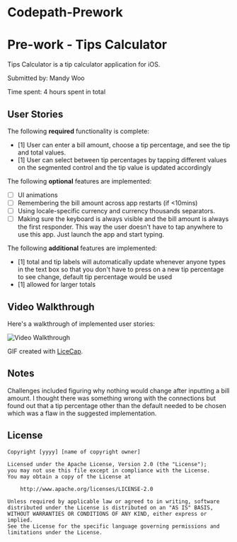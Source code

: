 # Codepath-Prework
# Pre-work - Tips Calculator

Tips Calculator is a tip calculator application for iOS.

Submitted by: Mandy Woo

Time spent: 4 hours spent in total

## User Stories

The following **required** functionality is complete:

* [1] User can enter a bill amount, choose a tip percentage, and see the tip and total values.
* [1] User can select between tip percentages by tapping different values on the segmented control and the tip value is updated accordingly

The following **optional** features are implemented:

* [ ] UI animations
* [ ] Remembering the bill amount across app restarts (if <10mins)
* [ ] Using locale-specific currency and currency thousands separators.
* [ ] Making sure the keyboard is always visible and the bill amount is always the first responder. This way the user doesn't have to tap anywhere to use this app. Just launch the app and start typing.

The following **additional** features are implemented:

- [1] total and tip labels will automatically update whenever anyone types in the text box so that you don't have to press on a new tip percentage to see change, default tip percentage would be used
- [1] allowed for larger totals

## Video Walkthrough

Here's a walkthrough of implemented user stories:

<img src='https://i.imgur.com/2qVM5uS.gifv' title='Video Walkthrough' width='' alt='Video Walkthrough' />

GIF created with [LiceCap](http://www.cockos.com/licecap/).

## Notes

Challenges included figuring why nothing would change after inputting a bill amount. I thought there was something wrong with the connections but found out that a tip percentage other than the default needed to be chosen which was a flaw in the suggested implementation. 

## License

    Copyright [yyyy] [name of copyright owner]

    Licensed under the Apache License, Version 2.0 (the "License");
    you may not use this file except in compliance with the License.
    You may obtain a copy of the License at

        http://www.apache.org/licenses/LICENSE-2.0

    Unless required by applicable law or agreed to in writing, software
    distributed under the License is distributed on an "AS IS" BASIS,
    WITHOUT WARRANTIES OR CONDITIONS OF ANY KIND, either express or implied.
    See the License for the specific language governing permissions and
    limitations under the License.
